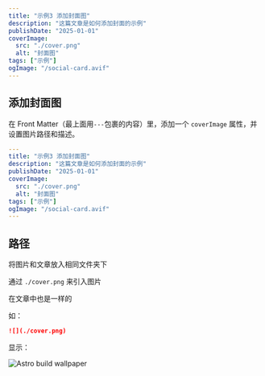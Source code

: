 ```yaml
---
title: "示例3 添加封面图"
description: "这篇文章是如何添加封面的示例"
publishDate: "2025-01-01"
coverImage:
  src: "./cover.png"
  alt: "封面图"
tags: ["示例"]
ogImage: "/social-card.avif"
---
```


## 添加封面图

在 Front Matter（最上面用`---`包裹的内容）里，添加一个 `coverImage` 属性，并设置图片路径和描述。

```yaml
---
title: "示例3 添加封面图"
description: "这篇文章是如何添加封面的示例"
publishDate: "2025-01-01"
coverImage:
  src: "./cover.png"
  alt: "封面图"
tags: ["示例"]
ogImage: "/social-card.avif"
---

```

## 路径

将图片和文章放入相同文件夹下

通过 `./cover.png` 来引入图片

在文章中也是一样的

如：

```md
![](./cover.png)
```

显示：

![Astro build wallpaper](./cover.png)
